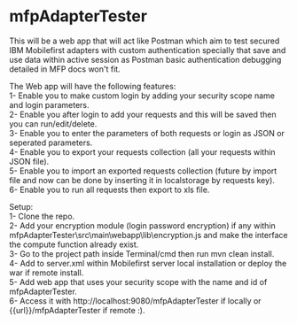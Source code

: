 # mfpAdapterTester
This will be a web app that will act like Postman which aim to test secured IBM Mobilefirst adapters with custom authentication specially that save and use data within active session as Postman basic authentication debugging detailed in MFP docs won't fit.

The Web app will have the following features:<br />
1- Enable you to make custom login by adding your security scope name and login parameters.<br />
2- Enable you after login to add your requests and this will be saved then you can run/edit/delete.<br />
3- Enable you to enter the parameters of both requests or login as JSON or seperated parameters.<br />
4- Enable you to export your requests collection (all your requests within JSON file).<br />
5- Enable you to import an exported requests collection (future by import file and now can be done by inserting it in localstorage by requests key).<br />
6- Enable you to run all requests then export to xls file.<br />

Setup:<br />
1- Clone the repo.<br />
2- Add your encryption module (login password encryption) if any within mfpAdapterTester\src\main\webapp\lib\encryption.js and make the interface the compute function already exist.<br />
3- Go to the project path inside Terminal/cmd then run mvn clean install.<br />
4- Add <application name="mfpAdapterTester" location="{{Path}}\mfpAdapterTester\target\mfpAdapterTester.war" type="war"></application> to server.xml within Mobilefirst server local installation or deploy the war if remote install.<br />
5- Add web app that uses your security scope with the name and id of mfpAdapterTester.<br />
6- Access it with http://localhost:9080/mfpAdapterTester if locally or {{url}}/mfpAdapterTester if remote :).<br />

